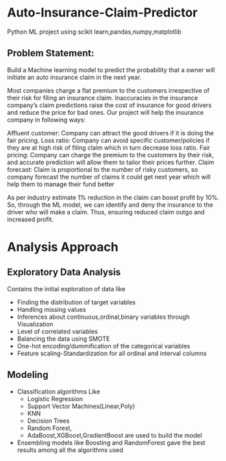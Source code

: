 # Auto-Insurance-Claim-Predictor
Python ML project using scikit learn,pandas,numpy,matplotlib

## Problem Statement:

Build a Machine learning model to predict the probability that a owner will initiate an auto insurance claim in the next year.

Most companies charge a flat premium to the customers irrespective of their risk for filing an insurance claim. Inaccuracies in the insurance company’s claim predictions raise the cost of insurance for good drivers and reduce the price for bad ones. Our project will help the insurance company in following ways:

Affluent customer: Company can attract the good drivers if it is doing the fair pricing. Loss ratio: Company can avoid specific customer/policies if they are at high risk of filing claim which in turn decrease loss ratio. Fair pricing: Company can charge the premium to the customers by their risk, and accurate prediction will allow them to tailor their prices further. Claim forecast: Claim is proportional to the number of risky customers, so company forecast the number of claims it could get next year which will help them to manage their fund better

As per industry estimate 1% reduction in the claim can boost profit by 10%. So, through the ML model, we can identify and deny the insurance to the driver who will make a claim.  Thus, ensuring reduced claim outgo and increased profit.

# Analysis Approach

## Exploratory Data Analysis
Contains the initial exploration of data like 
* Finding the distribution of target variables
* Handling missing values
* Inferences about continuous,ordinal,binary variables through Visualization
* Level of correlated variables
* Balancing the data using SMOTE 
* One-hot encoding/dummification of the categorical variables
* Feature scaling-Standardization for all ordinal and interval columns 

## Modeling
* Classification algorithms Like 
  * Logistic Regression
  * Support Vector Machines(Linear,Poly)
  * KNN
  * Decision Trees
  * Random Forest,
  * AdaBoost,XGBoost,GradientBoost are used to build the model
* Ensembling models like Boosting and RandomForest gave the best results among all the algorithms used
